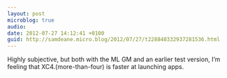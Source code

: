 ```yaml
---
layout: post
microblog: true
audio: 
date: 2012-07-27 14:12:41 +0100
guid: http://samdeane.micro.blog/2012/07/27/t228840332937281536.html
---
```

Highly subjective, but both with the ML GM and an earlier test version, I’m feeling that XC4.(more-than-four) is faster at launching apps.
